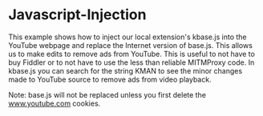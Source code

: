 # Javascript-Injection

This example shows how to inject our local extension's kbase.js into the YouTube webpage and replace the Internet version of base.js.
This allows us to make edits to remove ads from YouTube.
This is useful to not have to buy Fiddler or to not have to use the less than reliable MITMProxy code.
In kbase.js you can search for the string KMAN to see the minor changes made to YouTube source to remove ads from video playback.

Note: base.js will not be replaced unless you first delete the www.youtube.com cookies.





